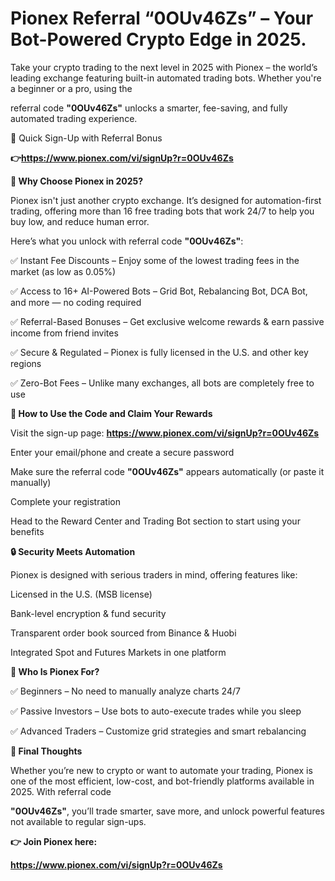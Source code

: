 # Pionex Referral “0OUv46Zs” – Your Bot-Powered Crypto Edge in 2025.

Take your crypto trading to the next level in 2025 with Pionex – the world’s leading exchange featuring built-in automated trading bots. Whether you're a beginner or a pro, using the 

referral code **"0OUv46Zs"** unlocks a smarter, fee-saving, and fully automated trading experience.

🔗 Quick Sign-Up with Referral Bonus

**👉https://www.pionex.com/vi/signUp?r=0OUv46Zs**

**🚀 Why Choose Pionex in 2025?**

Pionex isn't just another crypto exchange. It’s designed for automation-first trading, offering more than 16 free trading bots that work 24/7 to help you buy low, and reduce human error.

Here’s what you unlock with referral code **"0OUv46Zs"**:

✅ Instant Fee Discounts – Enjoy some of the lowest trading fees in the market (as low as 0.05%)

✅ Access to 16+ AI-Powered Bots – Grid Bot, Rebalancing Bot, DCA Bot, and more — no coding required

✅ Referral-Based Bonuses – Get exclusive welcome rewards & earn passive income from friend invites

✅ Secure & Regulated – Pionex is fully licensed in the U.S. and other key regions

✅ Zero-Bot Fees – Unlike many exchanges, all bots are completely free to use

**📝 How to Use the Code and Claim Your Rewards**

Visit the sign-up page: **https://www.pionex.com/vi/signUp?r=0OUv46Zs**

Enter your email/phone and create a secure password

Make sure the referral code **"0OUv46Zs"** appears automatically (or paste it manually)

Complete your registration

Head to the Reward Center and Trading Bot section to start using your benefits

**🔒 Security Meets Automation**

Pionex is designed with serious traders in mind, offering features like:

Licensed in the U.S. (MSB license)

Bank-level encryption & fund security

Transparent order book sourced from Binance & Huobi

Integrated Spot and Futures Markets in one platform

**🧠 Who Is Pionex For?**

✅ Beginners – No need to manually analyze charts 24/7

✅ Passive Investors – Use bots to auto-execute trades while you sleep

✅ Advanced Traders – Customize grid strategies and smart rebalancing

**🎯 Final Thoughts**

Whether you’re new to crypto or want to automate your trading, Pionex is one of the most efficient, low-cost, and bot-friendly platforms available in 2025. With referral code 

**"0OUv46Zs"**, you’ll trade smarter, save more, and unlock powerful features not available to regular sign-ups.

**👉 Join Pionex here:**

**https://www.pionex.com/vi/signUp?r=0OUv46Zs**
